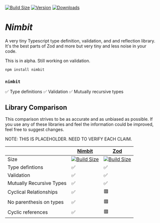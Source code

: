 [![Build Size](https://img.shields.io/bundlephobia/minzip/nimbit?label=bundle%20size)](https://bundlephobia.com/result?p=nimbit)
[![Version](https://img.shields.io/npm/v/nimbit)](https://www.npmjs.com/package/nimbit)
[![Downloads](https://img.shields.io/npm/dt/nimbit.svg)](https://www.npmjs.com/package/nimbit)

# _Nimbit_

A very tiny Typescript type definition, validation, and and reflection library. It's the best parts of Zod and more but very tiny and less noise in your code.

This is in alpha. Still working on validation.

```bash
npm install nimbit
```

### `nimbit`

✅ Type definitions
✅ Validation 
✅ Mutually recursive types

## Library Comparison

This comparison strives to be as accurate and as unbiased as possible. If you use any of these libraries and feel the information could be improved, feel free to suggest changes.

NOTE: THIS IS PLACEHOLDER.  NEED TO VERIFY EACH CLAIM. 

|                          | [Nimbit](https://github.com/kutruff/nimbit)                                                                             | [Zod](https://github.com/colinhacks/zod)                                                                          |
| ------------------------ | ----------------------------------------------------------------------------------------------------------------------- | ----------------------------------------------------------------------------------------------------------------- |
| Size                     | [![Build Size](https://img.shields.io/bundlephobia/minzip/nimbit?label=size)](https://bundlephobia.com/result?p=nimbit) | [![Build Size](https://img.shields.io/bundlephobia/minzip/zod?label=size)](https://bundlephobia.com/result?p=zod) |
| Type defintions          | ✅                                                                                                                      | ✅                                                                                                                |
| Validation               | ✅                                                                                                                      | ✅                                                                                                                |
| Mutually Recursive Types | ✅                                                                                                                      | ✅                                                                                                                |
| Cyclical Relationships   | ✅                                                                                                                      | 🟥                                                                                                                |
| No parenthesis on types  | ✅                                                                                                                      | 🟥                                                                                                                |
| Cyclic references        | ✅                                                                                                                      | 🟥                                                                                                                |
